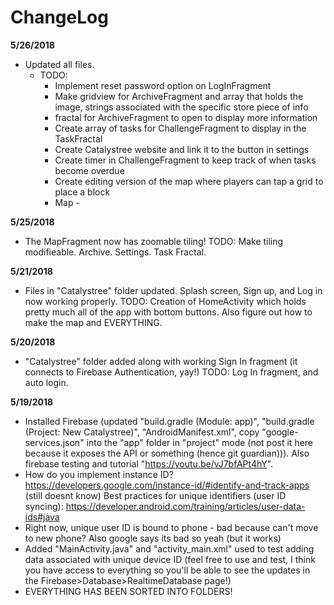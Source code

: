 # ChangeLog

**5/26/2018**
- Updated all files. 
	- TODO: 
		- Implement reset password option on LogInFragment
		- Make gridview for ArchiveFragment and array that holds the image, strings associated with the specific store piece of info
		- fractal for ArchiveFragment to open to display more information
		- Create array of tasks for ChallengeFragment to display in the TaskFractal
		- Create Catalystree website and link it to the button in settings
		- Create timer in ChallengeFragment to keep track of when tasks become overdue
		- Create editing version of the map where players can tap a grid to place a block
		- Map - 

**5/25/2018**
- The MapFragment now has zoomable tiling! TODO: Make tiling modifieable. Archive. Settings. Task Fractal.

**5/21/2018**
- Files in "Catalystree" folder updated. Splash screen, Sign up, and Log in now working properly. TODO: Creation of HomeActivity which holds pretty much all of the app with bottom buttons. Also figure out how to make the map and EVERYTHING.

**5/20/2018**
- "Catalystree" folder added along with working Sign In fragment (it connects to Firebase Authentication, yay!) TODO: Log In fragment, and auto login.

**5/19/2018** 
- Installed Firebase (updated "build.gradle (Module: app)", "build.gradle (Project: New Catalystree)", "AndroidManifest.xml", copy "google-services.json" into the "app" folder in "project" mode (not post it here because it exposes the API or something (hence git guardian))). Also firebase testing and tutorial "https://youtu.be/vJ7bfAPt4hY".
- How do you implement instance ID? https://developers.google.com/instance-id/#identify-and-track-apps (still doesnt know)
Best practices for unique identifiers (user ID syncing): https://developer.android.com/training/articles/user-data-ids#java
- Right now, unique user ID is bound to phone - bad because can't move to new phone? Also google says its bad so yeah (but it works)
- Added "MainActivity.java" and "activity_main.xml" used to test adding data associated with unique device ID (feel free to use and test, I think you have access to everything so you'll be able to see the updates in the Firebase>Database>RealtimeDatabase page!)
- EVERYTHING HAS BEEN SORTED INTO FOLDERS!
